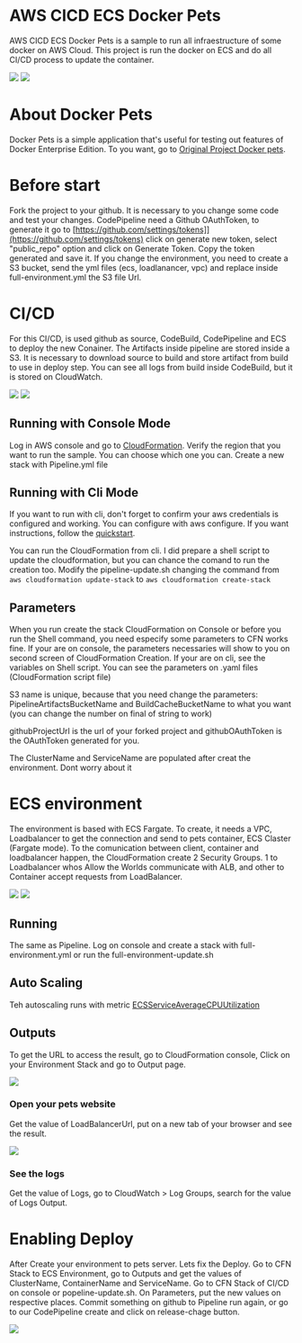 # AWS CICD ECS Docker Pets
AWS CICD ECS Docker Pets is a sample to run all infraestructure of some docker on AWS Cloud.
This project is run the docker on ECS and do all CI/CD process to update the container.

![](images/CICD.png)
![](images/client-ELB-container.png)

# About Docker Pets
Docker Pets is a simple application that's useful for testing out features of Docker Enterprise Edition.
To you want, go to [Original Project Docker pets](https://github.com/docker-archive/docker-pets).

# Before start
Fork the project to your github. It is necessary to you change some code and test your changes.
CodePipeline need a Github OAuthToken, to generate it go to [https://github.com/settings/tokens]](https://github.com/settings/tokens) click on generate new token, select "public_repo" option and click on Generate Token.
Copy the token generated and save it.
If you change the environment, you need to create a S3 bucket, send the yml files (ecs, loadlanancer, vpc) and replace inside full-environment.yml the S3 file Url.

# CI/CD
For this CI/CD, is used github as source, CodeBuild, CodePipeline and ECS to deploy the new Conainer.
The Artifacts inside pipeline are stored inside a S3. It is necessary to download source to build and store artifact from build to use in deploy step.
You can see all logs from build inside CodeBuild, but it is stored on CloudWatch.

![](images/pipeline-running.png)
![](images/pipeline-Resources.png)


## Running with Console Mode
Log in AWS console and go to [CloudFormation](https://console.aws.amazon.com/cloudformation/home?region=us-east-1).
Verify the region that you want to run the sample. You can choose which one you can.
Create a new stack with Pipeline.yml file

## Running with Cli Mode
If you want to run with cli, don't forget to confirm your aws credentials is configured and working.
You can configure with aws configure. If you want instructions, follow the [quickstart](https://docs.aws.amazon.com/cli/latest/userguide/cli-configure-quickstart.html).

You can run the CloudFormation from cli. I did prepare a shell script to update the cloudformation, but you can chance the comand to run the creation too.
Modify the pipeline-update.sh changing the command from `aws cloudformation update-stack` to `aws cloudformation create-stack`

## Parameters
When you run create the stack CloudFormation on Console or before you run the Shell command, you need especify some parameters to CFN works fine.
If your are on console, the parameters necessaries will show to you on second screen of CloudFormation Creation.
If your are on cli, see the variables on Shell script.
You can see the parameters on .yaml files (CloudFormation script file)

S3 name is unique, because that you need change the parameters: PipelineArtifactsBucketName and BuildCacheBucketName to what you want (you can change the number on final of string to work)

githubProjectUrl is the url of your forked project and githubOAuthToken is the OAuthToken generated for you.

The ClusterName and ServiceName are populated after creat the environment. Dont worry about it

# ECS environment
The environment is based with ECS Fargate.
To create, it needs a VPC, Loadbalancer to get the connection and send to pets container, ECS Claster (Fargate mode).
To the comunication between client, container and loadbalancer happen, the CloudFormation create 2 Security Groups. 1 to Loadbalancer whos Allow the Worlds communicate with ALB, and other to Container accept requests from LoadBalancer.

![](images/ECS.png)
![](images/FullEnvironment-ECS-Resources.png)

## Running
The same as Pipeline.
Log on console and create a stack with full-environment.yml or run the full-environment-update.sh

## Auto Scaling
Teh autoscaling runs with metric [ECSServiceAverageCPUUtilization](https://docs.aws.amazon.com/AmazonECS/latest/developerguide/service-autoscaling-targettracking.html)

## Outputs
To get the URL to access the result, go to CloudFormation console, Click on your Environment Stack and go to Output page.

![](images/FullEnvironment-Outputs.png)

### Open your pets website
Get the value of LoadBalancerUrl, put on a new tab of your browser and see the result.

![](images/pets-website.png)

### See the logs
Get the value of Logs, go to CloudWatch > Log Groups, search for the value of Logs Output.

# Enabling Deploy
After Create your environment to pets server. Lets fix the Deploy.
Go to CFN Stack to ECS Environment, go to Outputs and get the values of ClusterName, ContainerName and ServiceName.
Go to CFN Stack of CI/CD on console or popeline-update.sh. On Parameters, put the new values on respective places.
Commit something on github to Pipeline run again, or go to our CodePipeline create and click on release-chage button.

![](images/ECS-deploying.png)


